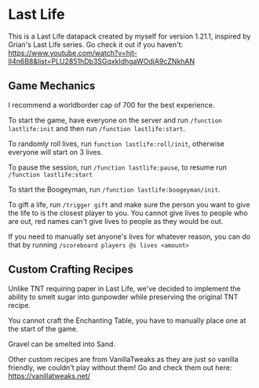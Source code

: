 # Last Life
This is a Last Life datapack created by myself for version 1.21.1, inspired by Grian's Last Life series. 
Go check it out if you haven't: https://www.youtube.com/watch?v=hjt-lI4n6B8&list=PLU2851hDb3SGqxkIdhgaWOdjA9cZNkhAN

## Game Mechanics
I recommend a worldborder cap of 700 for the best experience.

To start the game, have everyone on the server and run `/function lastlife:init` and then run `/function lastlife:start`.

To randomly roll lives, run `function lastlife:roll/init`, otherwise everyone will start on 3 lives.

To pause the session, run `/function lastlife:pause`, to resume run `/function lastlife:start`

To start the Boogeyman, run `/function lastlife:boogeyman/init`.

To gift a life, run `/trigger gift` and make sure the person you want to give the life to is the closest player to you. You cannot give lives to people who are out, red names can't give lives to people as they would be out.

If you need to manually set anyone's lives for whatever reason, you can do that by running `/scoreboard players @s lives <amount>`

## Custom Crafting Recipes
Unlike TNT requiring paper in Last Life, we've decided to implement the ability to smelt sugar into gunpowder while preserving the original TNT recipe.

You cannot craft the Enchanting Table, you have to manually place one at the start of the game.

Gravel can be smelted into Sand.

Other custom recipes are from VanillaTweaks as they are just so vanilla friendly, we couldn't play without them!
Go and check them out here: https://vanillatweaks.net/